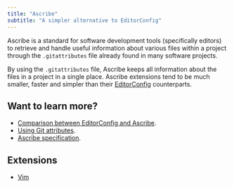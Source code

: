 ```yaml
---
title: "Ascribe"
subtitle: "A simpler alternative to EditorConfig"
---
```


Ascribe is a standard for software development tools (specifically editors) to
retrieve and handle useful information about various files within a project
through the `.gitattributes` file already found in many software projects.

By using the `.gitattributes` file, Ascribe keeps all information about the
files in a project in a single place. Ascribe extensions tend to be much
smaller, faster and simpler than their
[EditorConfig](https://editorconfig.org/) counterparts.

## Want to learn more?

- [Comparison between EditorConfig and Ascribe](vs/).
- [Using Git attributes](usage/).
- [Ascribe specification](spec/).

## Extensions

- [Vim](https://github.com/axvr/ascribe.vim)

